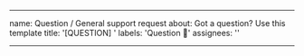     
---
name: Question / General support request
about: Got a question? Use this template
title: '[QUESTION] '
labels: 'Question 🤔'
assignees: ''

---
